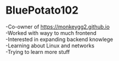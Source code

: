 # BluePotato102

-Co-owner of https://monkeygg2.github.io<br>
-Worked with wayy to much frontend<br>
-Interested in expanding backend knowlege<br>
-Learning about Linux and networks<br>
-Trying to learn more stuff<br>
